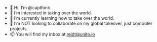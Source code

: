 - 👋 Hi, I’m @captfonk
- 👀 I’m interested in taking over the world.
- 🌱 I’m currently learning how to take over the world. 
- 💞️ I’m NOT looking to collaborate on my global takeover, just computer projects. 
- 📫 You will find my inbox at reidt@unito.io

<!---
captfonk/captfonk is a ✨ special ✨ repository because its `README.md` (this file) appears on your GitHub profile.
You can click the Preview link to take a look at your changes.
--->
